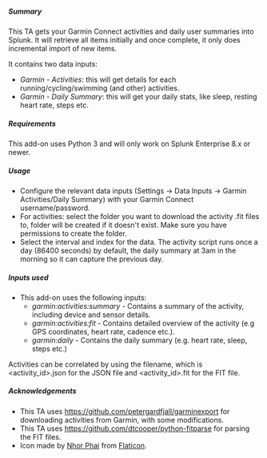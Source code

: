 ##### Summary
This TA gets your Garmin Connect activities and daily user summaries into Splunk. It will retrieve all items initially and once complete, it only does incremental import of new items.

It contains two data inputs:

- *Garmin - Activities*: this will get details for each running/cycling/swimming (and other) activities.
- *Garmin - Daily Summary*: this will get your daily stats, like sleep, resting heart rate, steps etc.

##### Requirements
This add-on uses Python 3 and will only work on Splunk Enterprise 8.x or newer.

##### Usage
- Configure the relevant data inputs (Settings -> Data Inputs -> Garmin Activities/Daily Summary) with your Garmin Connect username/password.
- For activities: select the folder you want to download the activity .fit files to, folder will be created if it doesn't exist. Make sure you have permissions to create the folder.
- Select the interval and index for the data. The activity script runs once a day (86400 seconds) by default, the daily summary at 3am in the morning so it can capture the previous day.

##### Inputs used
- This add-on uses the following inputs:
    - *garmin:activities:summary* - Contains a summary of the activity, including device and sensor details.
    - *garmin:activities:fit* - Contains detailed overview of the activity (e.g GPS coordinates, heart rate, cadence etc.).
    - *garmin:daily* - Contains the daily summary (e.g. heart rate, sleep, steps etc.)

Activities can be correlated by using the filename, which is <activity_id>.json for the JSON file and <activity_id>.fit for the FIT file.

##### Acknowledgements
- This TA uses https://github.com/petergardfjall/garminexport for downloading activities from Garmin, with some modifications.
- This TA uses https://github.com/dtcooper/python-fitparse for parsing the FIT files.
- Icon made by [Nhor Phai](https://www.flaticon.com/authors/nhor-phai) from [Flaticon](https://www.flaticon.com/).